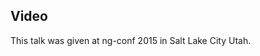 <!--
{
"name" : "badges-we-dont-need-no-stinkin-badges",
"version" : "0.1",
"title" : "Badges We don't need no stinkin' badges",
"description" : "Learn about the latest developments in the Angular world.",
"homepage" : "https://www.youtube.com/embed/hYXEuQZMLSM",
"canonicalSource" : "https://www.youtube.com/embed/hYXEuQZMLSM",
"freshnessDate" : 2015-03-06,
"license" : "All Rights Reserved"
}
-->

<!-- @section -->

## Video

This talk was given at ng-conf 2015 in Salt Lake City Utah.

<!-- @asset, "contentType": "outlearn/video", "provider": "youtube", "url": "https://www.youtube.com/embed/hYXEuQZMLSM" -->
